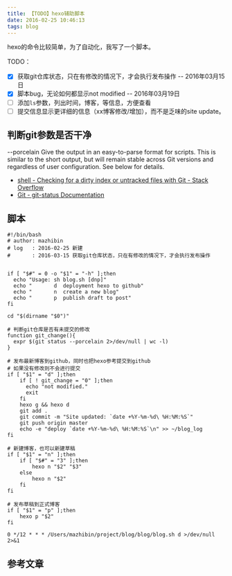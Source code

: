 ```yaml
---
title: 【TODO】hexo辅助脚本
date: 2016-02-25 10:46:13
tags: blog
---
```


hexo的命令比较简单，为了自动化，我写了一个脚本。

TODO：
- [x] 获取git仓库状态，只在有修改的情况下，才会执行发布操作 -- 2016年03月15日
- [x] 脚本bug，无论如何都显示not modified -- 2016年03月19日
- [ ] 添加`ls`参数，列出时间，博客，等信息，方便查看
- [ ] 提交信息显示更详细的信息（xx博客修改/增加），而不是乏味的site update。

## 判断git参数是否干净

--porcelain
Give the output in an easy-to-parse format for scripts. This is similar to the short output, but will remain stable across Git versions and regardless of user configuration. See below for details.

- [shell - Checking for a dirty index or untracked files with Git - Stack Overflow](http://stackoverflow.com/questions/2657935/checking-for-a-dirty-index-or-untracked-files-with-git)
- [Git - git-status Documentation](https://git-scm.com/docs/git-status)

## 脚本

```
#!/bin/bash
# author: mazhibin
# log   : 2016-02-25 新建
#       : 2016-03-15 获取git仓库状态，只在有修改的情况下，才会执行发布操作


if [ "$#" = 0 -o "$1" = "-h" ];then
  echo "Usage: sh blog.sh [dnp]"
  echo "       d  deployment hexo to github"
  echo "       n  create a new blog"
  echo "       p  publish draft to post"
fi

cd "$(dirname "$0")"

# 判断git仓库是否有未提交的修改
function git_change(){
  expr $(git status --porcelain 2>/dev/null | wc -l)
}

# 发布最新博客到github，同时也把hexo参考提交到github
# 如果没有修改则不会进行提交
if [ "$1" = "d" ];then
    if [ ! git_change = "0" ];then
      echo "not modified."
      exit
    fi
    hexo g && hexo d
    git add .
    git commit -m "Site updated: `date +%Y-%m-%d\ %H:%M:%S`"
    git push origin master
    echo -e "deploy `date +%Y-%m-%d\ %H:%M:%S`\n" >> ~/blog_log
fi

# 新建博客，也可以新建草稿
if [ "$1" = "n" ];then
    if [ "$#" = "3" ];then
        hexo n "$2" "$3"
    else
        hexo n "$2"
    fi
fi

# 发布草稿到正式博客
if [ "$1" = "p" ];then
    hexo p "$2"
fi
```


    0 */12 * * * /Users/mazhibin/project/blog/blog/blog.sh d >/dev/null 2>&1

## 参考文章


